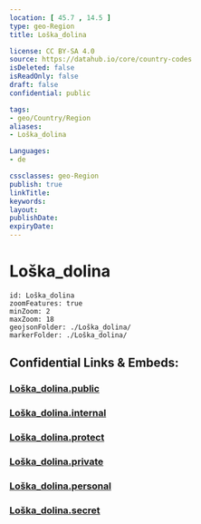```yaml
---
location: [ 45.7 , 14.5 ] 
type: geo-Region
title: Loška_dolina

license: CC BY-SA 4.0
source: https://datahub.io/core/country-codes
isDeleted: false
isReadOnly: false
draft: false
confidential: public

tags:
- geo/Country/Region
aliases:
- Loška_dolina

Languages:
- de

cssclasses: geo-Region
publish: true
linkTitle: 
keywords: 
layout: 
publishDate: 
expiryDate: 
---
```


# Loška_dolina

```leaflet
id: Loška_dolina
zoomFeatures: true 
minZoom: 2 
maxZoom: 18
geojsonFolder: ./Loška_dolina/
markerFolder: ./Loška_dolina/
```


## Confidential Links & Embeds: 

### [Loška_dolina.public](/_public/\Earth\Continent\Europe\Europe~Central\Slovenia\Regions~Slovenia\Primorsko-notranjska\counties~Primorsko-notranjskaLoška_dolina.public.md) 

### [Loška_dolina.internal](/_internal/\Earth\Continent\Europe\Europe~Central\Slovenia\Regions~Slovenia\Primorsko-notranjska\counties~Primorsko-notranjskaLoška_dolina.internal.md) 

### [Loška_dolina.protect](/_protect/\Earth\Continent\Europe\Europe~Central\Slovenia\Regions~Slovenia\Primorsko-notranjska\counties~Primorsko-notranjskaLoška_dolina.protect.md) 

### [Loška_dolina.private](/_private/\Earth\Continent\Europe\Europe~Central\Slovenia\Regions~Slovenia\Primorsko-notranjska\counties~Primorsko-notranjskaLoška_dolina.private.md) 

### [Loška_dolina.personal](/_personal/\Earth\Continent\Europe\Europe~Central\Slovenia\Regions~Slovenia\Primorsko-notranjska\counties~Primorsko-notranjskaLoška_dolina.personal.md) 

### [Loška_dolina.secret](/_secret/\Earth\Continent\Europe\Europe~Central\Slovenia\Regions~Slovenia\Primorsko-notranjska\counties~Primorsko-notranjskaLoška_dolina.secret.md)

